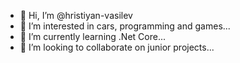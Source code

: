 - 👋 Hi, I’m @hristiyan-vasilev
- 👀 I’m interested in cars, programming and games...
- 🌱 I’m currently learning .Net Core...
- 💞️ I’m looking to collaborate on junior projects...

<!---
hristiyan-vasilev/hristiyan-vasilev is a ✨ special ✨ repository because its `README.md` (this file) appears on your GitHub profile.
You can click the Preview link to take a look at your changes.
--->
